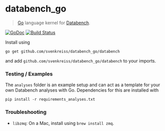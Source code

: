 # databench_go

> [Go](http://golang.org/) language kernel for [Databench](http://www.svenkreiss.com/databench/).

[![GoDoc](https://godoc.org/github.com/svenkreiss/databench_go?status.png)](https://godoc.org/github.com/svenkreiss/databench_go)
[![Build Status](https://travis-ci.org/svenkreiss/databench_go.png?branch=master)](https://travis-ci.org/svenkreiss/databench_go)


Install using

    go get github.com/svenkreiss/databench_go/databench

and add `github.com/svenkreiss/databench_go/databench` to your imports.


### Testing / Examples

The `analyses` folder is an example setup and can act as a template for your own Databench analyses with Go. Dependencies for this are installed with

    pip install -r requirements_analyses.txt


### Troubleshooting

* `libzmq`: On a Mac, install using `brew install zmq`.
